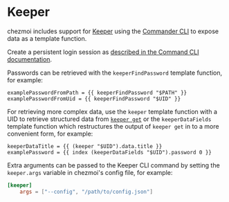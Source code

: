 # Keeper

chezmoi includes support for [Keeper](https://www.keepersecurity.com/) using the
[Commander CLI](https://docs.keeper.io/secrets-manager/commander-cli) to expose
data as a template function.

Create a persistent login session as [described in the Command CLI
documentation](https://docs.keeper.io/secrets-manager/commander-cli/using-commander/logging-in#persistent-login-sessions).

Passwords can be retrieved with the `keeperFindPassword` template function, for
example:

```text
examplePasswordFromPath = {{ keeperFindPassword "$PATH" }}
examplePasswordFromUid = {{ keeperFindPassword "$UID" }}
```

For retrieving more complex data, use the `keeper` template function with a UID
to retrieve structured data from [`keeper
get`](https://docs.keeper.io/secrets-manager/commander-cli/using-commander/command-reference/record-commands#get-command)
or the `keeperDataFields` template function which restructures the output of
`keeper get` in to a more convenient form, for example:

```text
keeperDataTitle = {{ (keeper "$UID").data.title }}
examplePassword = {{ index (keeperDataFields "$UID").password 0 }}
```

Extra arguments can be passed to the Keeper CLI command by setting the
`keeper.args` variable in chezmoi's config file, for example:

```toml title="~/.config/chezmoi/chezmoi.toml"
[keeper]
    args = ["--config", "/path/to/config.json"]
```
